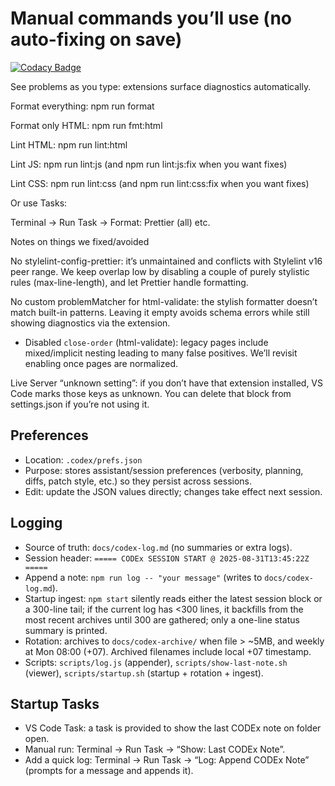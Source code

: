 # Manual commands you’ll use (no auto-fixing on save)

[![Codacy Badge](https://api.codacy.com/project/badge/Grade/bff050e86a174d83b4bba4b866d9487f)](https://app.codacy.com/gh/eagles-edu/megs?utm_source=github.com&utm_medium=referral&utm_content=eagles-edu/megs&utm_campaign=Badge_Grade)

See problems as you type: extensions surface diagnostics automatically.

Format everything: npm run format

Format only HTML: npm run fmt:html

Lint HTML: npm run lint:html

Lint JS: npm run lint:js (and npm run lint:js:fix when you want fixes)

Lint CSS: npm run lint:css (and npm run lint:css:fix when you want fixes)

Or use Tasks:

Terminal → Run Task → Format: Prettier (all) etc.

Notes on things we fixed/avoided

No stylelint-config-prettier: it’s unmaintained and conflicts with Stylelint v16 peer range. We keep overlap low by disabling a couple of purely stylistic rules (max-line-length), and let Prettier handle formatting.

No custom problemMatcher for html-validate: the stylish formatter doesn’t match built-in patterns. Leaving it empty avoids schema errors while still showing diagnostics via the extension.

- Disabled `close-order` (html-validate): legacy pages include mixed/implicit nesting leading to many false positives. We’ll revisit enabling once pages are normalized.

Live Server “unknown setting”: if you don’t have that extension installed, VS Code marks those keys as unknown. You can delete that block from settings.json if you’re not using it.

## Preferences

- Location: `.codex/prefs.json`
- Purpose: stores assistant/session preferences (verbosity, planning, diffs, patch style, etc.) so they persist across sessions.
- Edit: update the JSON values directly; changes take effect next session.

## Logging

- Source of truth: `docs/codex-log.md` (no summaries or extra logs).
- Session header: `===== CODEx SESSION START @ 2025-08-31T13:45:22Z =====`
- Append a note: `npm run log -- "your message"` (writes to `docs/codex-log.md`).
- Startup ingest: `npm start` silently reads either the latest session block or a 300-line tail; if the current log has <300 lines, it backfills from the most recent archives until 300 are gathered; only a one-line status summary is printed.
- Rotation: archives to `docs/codex-archive/` when file > ~5MB, and weekly at Mon 08:00 (+07). Archived filenames include local +07 timestamp.
- Scripts: `scripts/log.js` (appender), `scripts/show-last-note.sh` (viewer), `scripts/startup.sh` (startup + rotation + ingest).

## Startup Tasks

- VS Code Task: a task is provided to show the last CODEx note on folder open.
- Manual run: Terminal → Run Task → “Show: Last CODEx Note”.
- Add a quick log: Terminal → Run Task → “Log: Append CODEx Note” (prompts for a message and appends it).
